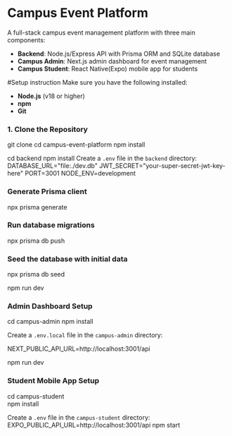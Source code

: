 # Campus Event Platform

A full-stack campus event management platform with three main components:
- **Backend**: Node.js/Express API with Prisma ORM and SQLite database
- **Campus Admin**: Next.js admin dashboard for event management
- **Campus Student**: React Native(Expo) mobile app for students

#Setup instruction
Make sure you have the following installed:
- **Node.js** (v18 or higher)
- **npm** 
- **Git**

### 1. Clone the Repository
git clone <your-repo-url>
cd campus-event-platform
npm install

cd backend
npm install
Create a `.env` file in the `backend` directory:
DATABASE_URL="file:./dev.db"
JWT_SECRET="your-super-secret-jwt-key-here"
PORT=3001
NODE_ENV=development

### Generate Prisma client
npx prisma generate

### Run database migrations
npx prisma db push

### Seed the database with initial data
npx prisma db seed

npm run dev

### Admin Dashboard Setup

cd campus-admin
npm install

Create a `.env.local` file in the `campus-admin` directory:

NEXT_PUBLIC_API_URL=http://localhost:3001/api

npm run dev

### Student Mobile App Setup

cd campus-student  
npm install

Create a `.env` file in the `campus-student` directory:
EXPO_PUBLIC_API_URL=http://localhost:3001/api
npm start
  

  
